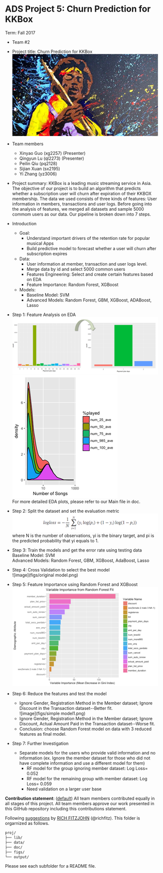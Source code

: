# ADS Project 5: Churn Prediction for KKBox

Term: Fall 2017

+ Team #2
+ Project title: Churn Prediction for KKBox
  ![image](figs/WechatIMG171.jpeg)
+ Team members
	+ Xinyao Guo  (xg2257) (Presenter)
	+ Qingyun Lu  (ql2273) (Presenter)
	+ Peilin Qiu  (pq2128)
	+ Sijian Xuan (sx2195)
	+ Yi Zhang    (yz3006)
+ Project summary: 
KKBox is a leading music streaming service in Asia. The objective of our project is to build an algorithm that predicts whether a subscription user will churn after expiration of their KKBOX membership. The data we used consists of three kinds of features: User information in members, transactions and user logs. Before going into the analysis of features, we merged all datasets and sample 5000 commom users as our data. Our pipeline is broken down into 7 steps. <br />

+ Introduction
	+ Goal: 
		+ Understand important drivers of the retention rate for popular musical Apps
		+ Build predictive model to forecast whether a user will churn after subscription expires
	+ Data:
		+ User information at member, transaction and user logs level. 
		+ Merge data by id and select 5000 common users
		+ Features Engineering: Select and create certain features based on EDA
		+ Feature Importance: Random Forest, XGBoost
	+ Models:
		+ Baseline Model: SVM
		+ Advanced Models: Random Forest, GBM, XGBoost, ADABoost, Lasso


+ Step 1: Feature Analysis on EDA <br />
![image](figs/pmt.PNG) 
![image](figs/Rplot7.png) <br />
For more detailed EDA plots, please refer to our Main file in doc. <br />

+ Step 2: Split the dataset and set the evaluation metric <br />
![image](figs/logloss.png) <br />
 where N is the number of observations, yi is the binary target, and pi is the predicted probability that yi equals to 1. <br />

+ Step 3: Train the models and get the error rate using testing data <br />
 Baseline Model: SVM <br />
 Advanced Models: Random Forest, GBM, XGBoost, AdaBoost, Lasso <br />
 
+ Step 4: Cross Validation to select the best model <br />
![image](figs/original model.png) <br />

+ Step 5: Feature Importance using Random Forest and XGBoost <br />
![image](figs/Rplot8.png)  <br />

+ Step 6: Reduce the features and test the model <br />
	+ Ignore Gender, Registration Method in the Member dataset; Ignore Discount in the Transaction dataset--Better fit. <br />
![image](figs/simple model1.png) <br />
	+ Ignore Gender, Registration Method in the Member dataset; Ignore Discount, Actual Amount Paid in the Transaction dataset--Worse fit. <br />
	+ Conclusion: choose Random Forest model on data with 3 reduced features as final model. <br />

+ Step 7: Further Investigation

	+ Separate models for the users who provide valid information and no information (ex. Ignore the member dataset for those who did not have complete information and use a different model for them)
		+ RF model for the group ignoring member dataset: Log Loss= 0.052
		+ RF model for the remaining group with member dataset: Log Loss= 0.059
		+ Need validation on a larger user base


**Contribution statement**: ([default](doc/a_note_on_contributions.md)) All team members contributed equally in all stages of this project. All team members approve our work presented in this GitHub repository including this contributions statement. 

Following [suggestions](http://nicercode.github.io/blog/2013-04-05-projects/) by [RICH FITZJOHN](http://nicercode.github.io/about/#Team) (@richfitz). This folder is orgarnized as follows.

```
proj/
├── lib/
├── data/
├── doc/
├── figs/
└── output/
```

Please see each subfolder for a README file.
